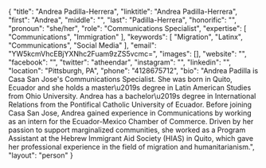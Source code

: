 {
  "title": "Andrea Padilla-Herrera",
  "linktitle": "Andrea Padilla-Herrera",
  "first": "Andrea",
  "middle": "",
  "last": "Padilla-Herrera",
  "honorific": "",
  "pronoun": "she/her",
  "role": "Communications Specialist",
  "expertise": [
    "Communications",
    "Immigration"
  ],
  "keywords": [
    "Migration",
    "Latinx",
    "Communications",
    "Social Media"
  ],
  "email": "YW5kcmVhcEBjYXNhc2Fuam9zZS5vcmc=",
  "images": [],
  "website": "",
  "facebook": "",
  "twitter": "atheendar",
  "instagram": "",
  "linkedin": "",
  "location": "Pittsburgh, PA",
  "phone": "4128675712",
  "bio": "Andrea Padilla is Casa San Jose's Communications Specialist. She was born in Quito, Ecuador and she holds a master\u2019s degree in Latin American Studies from Ohio University. Andrea has a bachelor\u2019s degree in International Relations from the Pontifical Catholic University of Ecuador.  Before joining Casa San Jose, Andrea gained experience in Communications by working as an intern for the Ecuador-Mexico Chamber of Commerce. Driven by her passion to support marginalized communities, she worked as a Program Assistant at the Hebrew Immigrant Aid Society (HIAS) in Quito, which gave her professional experience in the field of migration and humanitarianism.",
  "layout": "person"
}